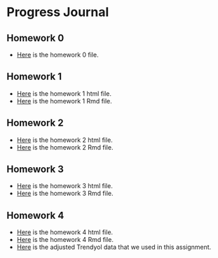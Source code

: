 # Progress Journal
## Homework 0
+ [Here](files/IE360_Spring21_Homework0.html) is the homework 0 file.
## Homework 1
+ [Here](files/Ahmet_Mert_Pulcu_HW1.html) is the homework 1 html file.
+ [Here](files/Ahmet_Mert_Pulcu_HW1.Rmd) is the homework 1 Rmd file.
## Homework 2
+ [Here](files/Ahmet_Mert_Pulcu_HW2.html) is the homework 2 html file.
+ [Here](files/Ahmet_Mert_Pulcu_HW2.Rmd) is the homework 2 Rmd file.
## Homework 3
+ [Here](files/Ahmet_Mert_Pulcu_HW3.html) is the homework 3 html file.
+ [Here](files/Ahmet_Mert_Pulcu_HW3.Rmd) is the homework 3 Rmd file.
## Homework 4
+ [Here](files/Ahmet_Mert_Pulçu_HW4.html) is the homework 4 html file.
+ [Here](files/Ahmet_Mert_Pulçu_HW4.Rmd) is the homework 4 Rmd file.
+ [Here](files/g13.xlsx) is the adjusted Trendyol data that we used in this assignment.
